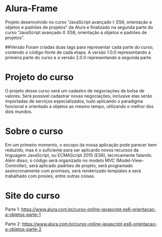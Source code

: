 # Alura-Frame
Projeto desenvolvido no curso "JavaScript avançado I: ES6, orientação a objetos e padrões de projetos" da Alura e finalizado na segunda parte do curso "JavaScript avançado II: ES6, orientação a objetos e padrões de projetos".

##Versão
Foram criadas duas tags para representar cada parte do curso, contendo o código-fonte de cada etapa. 
A versão 1.0.0 representando a primeira parte do curso e a versão 2.0.0 representando a segunda parte.


# Projeto do curso
O projeto desse curso será um cadastro de negociações de bolsa de valores. Será possivel cadastrar novas negociações, inclusive elas serão importadas de serviços especializados, tudo aplicando o paradigma funcional e orientado a objetos ao mesmo tempo, utilizando o melhor dos dois mundos.

# Sobre o curso
Em um primeiro momento, o escopo da nossa aplicação pode parecer bem reduzido, mas é o suficiente para ser aplicardo novos recursos da linguagem JavaScript, ou ECMAScript 2015 (ES6), tecnicamente falando. Além disso, o código será organizado no modelo MVC (Model-View-Controller), será aplicado padrões de projeto, será programado assincronamente com promises, será renderizado templates e será trabalhado com proxies, entre outras coisas.

# Site do curso
Parte 1: https://www.alura.com.br/curso-online-javascript-es6-orientacao-a-objetos-parte-1

Parte 2: https://www.alura.com.br/curso-online-javascript-es6-orientacao-a-objetos-parte-2
